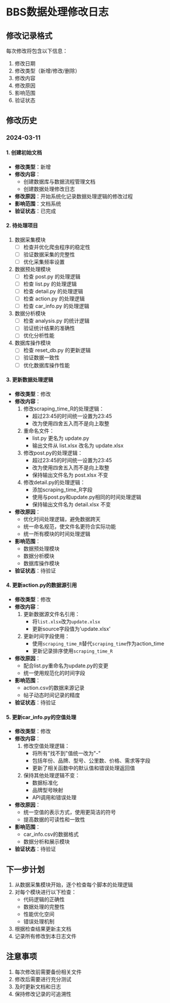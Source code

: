 # BBS数据处理修改日志

## 修改记录格式

每次修改将包含以下信息：
1. 修改日期
2. 修改类型（新增/修改/删除）
3. 修改内容
4. 修改原因
5. 影响范围
6. 验证状态

## 修改历史

### 2024-03-11

#### 1. 创建初始文档
- **修改类型**：新增
- **修改内容**：
  - 创建数据库与数据流程管理文档
  - 创建数据处理修改日志
- **修改原因**：开始系统化记录数据处理逻辑的修改过程
- **影响范围**：文档系统
- **验证状态**：已完成

#### 2. 待处理项目
1. 数据采集模块
   - [ ] 检查并优化爬虫程序的稳定性
   - [ ] 验证数据采集的完整性
   - [ ] 优化采集频率设置

2. 数据预处理模块
   - [ ] 检查 post.py 的处理逻辑
   - [ ] 检查 list.py 的处理逻辑
   - [ ] 检查 detail.py 的处理逻辑
   - [ ] 检查 action.py 的处理逻辑
   - [ ] 检查 car_info.py 的处理逻辑

3. 数据分析模块
   - [ ] 检查 analysis.py 的统计逻辑
   - [ ] 验证统计结果的准确性
   - [ ] 优化分析性能

4. 数据库操作模块
   - [ ] 检查 reset_db.py 的更新逻辑
   - [ ] 验证数据一致性
   - [ ] 优化数据库操作性能

#### 3. 更新数据处理逻辑
- **修改类型**：修改
- **修改内容**：
  1. 修改scraping_time_R的处理逻辑：
     - 超过23:45的时间统一设置为23:45
     - 改为使用四舍五入而不是向上取整
  2. 重命名文件：
     - list.py 更名为 update.py
     - 输出文件从 list.xlsx 改名为 update.xlsx
  3. 修改post.py的处理逻辑：
     - 超过23:45的时间统一设置为23:45
     - 改为使用四舍五入而不是向上取整
     - 保持输出文件名为 post.xlsx 不变
  4. 修改detail.py的处理逻辑：
     - 添加scraping_time_R字段
     - 使用与post.py和update.py相同的时间处理逻辑
     - 保持输出文件名为 detail.xlsx 不变
- **修改原因**：
  - 优化时间处理逻辑，避免数据跨天
  - 统一命名规范，使文件名更符合实际功能
  - 统一所有模块的时间处理逻辑
- **影响范围**：
  - 数据预处理模块
  - 数据分析模块
  - 数据库操作模块
- **验证状态**：待验证

#### 4. 更新action.py的数据源引用
- **修改类型**：修改
- **修改内容**：
  1. 更新数据源文件名引用：
     - 将`list.xlsx`改为`update.xlsx`
     - 更新source字段值为'update.xlsx'
  2. 更新时间字段使用：
     - 使用`scraping_time_R`替代`scraping_time`作为action_time
     - 更新记录排序使用`scraping_time_R`
- **修改原因**：
  - 配合list.py重命名为update.py的变更
  - 统一使用规范化的时间字段
- **影响范围**：
  - action.csv的数据来源记录
  - 帖子动态时间记录的精度
- **验证状态**：待验证

#### 5. 更新car_info.py的空值处理
- **修改类型**：修改
- **修改内容**：
  1. 修改空值处理逻辑：
     - 将所有"找不到"值统一改为"-"
     - 包括年份、品牌、型号、公里数、价格、需求等字段
     - 更新了相关函数中的默认值和错误处理返回值
  2. 保持其他处理逻辑不变：
     - 数据标准化
     - 品牌型号映射
     - API调用和错误处理
- **修改原因**：
  - 统一空值的表示方式，使用更简洁的符号
  - 提高数据的可读性和一致性
- **影响范围**：
  - car_info.csv的数据格式
  - 数据分析和展示模块
- **验证状态**：待验证

## 下一步计划

1. 从数据采集模块开始，逐个检查每个脚本的处理逻辑
2. 对每个模块进行以下检查：
   - 代码逻辑的正确性
   - 数据处理的完整性
   - 性能优化空间
   - 错误处理机制
3. 根据检查结果更新主文档
4. 记录所有修改到本日志文件

## 注意事项

1. 每次修改前需要备份相关文件
2. 修改后需要进行充分测试
3. 及时更新文档和日志
4. 保持修改记录的可追溯性 